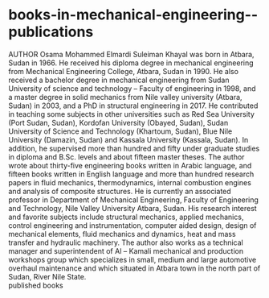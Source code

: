 # books-in-mechanical-engineering--publications
 AUTHOR     Osama Mohammed Elmardi Suleiman Khayal was born in Atbara, Sudan in 1966. He received his diploma degree in mechanical engineering from Mechanical Engineering College, Atbara, Sudan in 1990. He also received a bachelor degree in mechanical engineering from Sudan University of science and technology – Faculty of engineering in 1998, and a master degree in solid mechanics from Nile valley university (Atbara, Sudan) in 2003, and a PhD in structural engineering in 2017. He contributed in teaching some subjects in other universities such as Red Sea University (Port Sudan, Sudan), Kordofan University (Obayed, Sudan), Sudan University of Science and Technology (Khartoum, Sudan), Blue Nile University (Damazin, Sudan) and Kassala University (Kassala, Sudan). In addition, he supervised more than hundred and fifty under graduate studies in diploma and B.Sc. levels and about fifteen master theses. The author wrote about thirty-five engineering books written in Arabic language, and fifteen books written in English language and more than hundred research papers in fluid mechanics, thermodynamics, internal combustion engines and analysis of composite structures. He is currently an associated professor in Department of Mechanical Engineering, Faculty of Engineering and Technology, Nile Valley University Atbara, Sudan. His research interest and favorite subjects include structural mechanics, applied mechanics, control engineering and instrumentation, computer aided design, design of mechanical elements, fluid mechanics and dynamics, heat and mass transfer and hydraulic machinery. The author also works as a technical manager and superintendent of Al – Kamali mechanical and production workshops group which specializes in small, medium and large automotive overhaul maintenance and which situated in Atbara town in the north part of Sudan, River Nile State.   
published books
